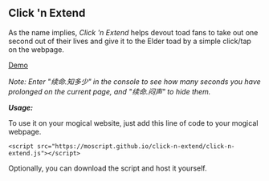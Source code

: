 Click 'n Extend
--------
As the name implies, *Click 'n Extend* helps devout toad fans to take out one second out of their lives and give it to the Elder toad by a simple click/tap on the webpage.

[Demo](https://moscript.github.io/click-n-extend)

*Note: Enter "续命.知多少" in the console to see how many seconds you have prolonged on the current page, and "续命.闷声" to hide them.*

***Usage:***

To use it on your mogical website, just add this line of code to your mogical webpage.

    <script src="https://moscript.github.io/click-n-extend/click-n-extend.js"></script>
Optionally, you can download the script and host it yourself.
